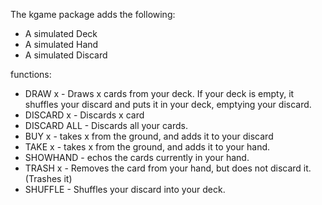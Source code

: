 The kgame package adds the following:
 - A simulated Deck
 - A simulated Hand
 - A simulated Discard

functions:

 - DRAW x - Draws x cards from your deck. If your deck is empty, it shuffles your discard and puts it in your deck, emptying your discard.
 - DISCARD x - Discards x card
 - DISCARD ALL - Discards all your cards.
 - BUY x - takes x from the ground, and adds it to your discard
 - TAKE x - takes x from the ground, and adds it to your hand.
 - SHOWHAND - echos the cards currently in your hand.
 - TRASH x - Removes the card from your hand, but does not discard it. (Trashes it)
 - SHUFFLE - Shuffles your discard into your deck.
